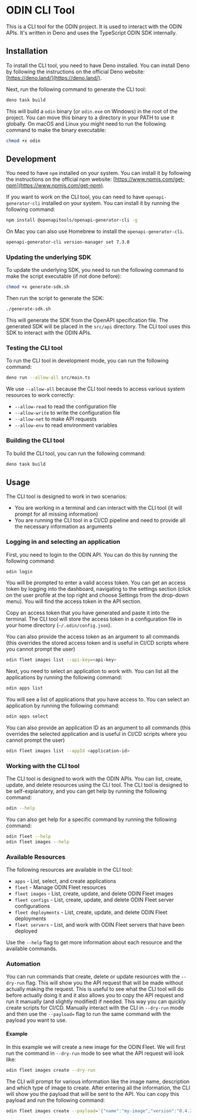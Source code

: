 # ODIN CLI Tool

This is a CLI tool for the ODIN project. It is used to interact with the ODIN APIs. It's written in Deno and uses the
TypeScript ODIN SDK internally.

## Installation

To install the CLI tool, you need to have Deno installed. You can install Deno by following the instructions on the
official Deno website: [https://deno.land/](https://deno.land/).

Next, run the following command to generate the CLI tool:

```bash
deno task build
```

This will build a `odin` binary (or `odin.exe` on Windows) in the root of the project. You can move this binary to a
directory in your PATH to use it globally. On macOS and Linux you might need to run the following command to make the
binary executable:

```bash
chmod +x odin
```

## Development

You need to have `npm` installed on your system. You can install it by following the instructions on the official npm
website: [https://www.npmjs.com/get-npm](https://www.npmjs.com/get-npm).

If you want to work on the CLI tool, you can need to have `openapi-generator-cli` installed on your system. You can
install it by running the following command:

```bash
npm install @openapitools/openapi-generator-cli -g
```

On Mac you can also use Homebrew to install the `openapi-generator-cli`.

```bash
openapi-generator-cli version-manager set 7.3.0
```

### Updating the underlying SDK

To update the underlying SDK, you need to run the following command to make the script executable (if not done before):

```bash
chmod +x generate-sdk.sh
```

Then run the script to generate the SDK:

```bash
./generate-sdk.sh
```

This will generate the SDK from the OpenAPI specification file. The generated SDK will be placed in the `src/api` directory. The CLI tool uses this SDK to interact with the ODIN APIs.

### Testing the CLI tool

To run the CLI tool in development mode, you can run the following command:

```bash
deno run --allow-all src/main.ts
```

We use `--allow-all` because the CLI tool needs to access various system resources to work correctly:

- `--allow-read` to read the configuration file
- `--allow-write` to write the configuration file
- `--allow-net` to make API requests
- `--allow-env` to read environment variables

### Building the CLI tool

To build the CLI tool, you can run the following command:

```bash
deno task build
```

## Usage

The CLI tool is designed to work in two scenarios:

- You are working in a terminal and can interact with the CLI tool (it will prompt for all missing information)
- You are running the CLI tool in a CI/CD pipeline and need to provide all the necessary information as arguments

### Logging in and selecting an application

First, you need to login to the ODIN API. You can do this by running the following command:

```bash
odin login
```

You will be prompted to enter a valid access token. You can get an access token by logging into the dashboard, navigating to the settings section (click on the user profile at the top right and choose Settings from the drop-down menu). You will find the access token in the API section.

Copy an access token that you have generated and paste it into the terminal. The CLI tool will store the access token in a configuration file in your home directory (`~/.odin/config.json`).

You can also provide the access token as an argument to all commands (this overrides the stored access token and is useful in CI/CD scripts where you cannot prompt the user)

```bash
odin fleet images list --api-key=<api-key>
```

Next, you need to select an application to work with. You can list all the applications by running the following command:

```bash
odin apps list
```

You will see a list of applications that you have access to. You can select an application by running the following command:

```bash
odin apps select
```

You can also provide an application ID as an argument to all commands (this overrides the selected application and is
useful in CI/CD scripts where you cannot prompt the user)

```bash
odin fleet images list --appId <application-id>
```

### Working with the CLI tool

The CLI tool is designed to work with the ODIN APIs. You can list, create, update, and delete resources using the CLI tool. The CLI tool is designed to be self-explanatory, and you can get help by running the following command:

```bash
odin --help
```

You can also get help for a specific command by running the following command:

```bash
odin fleet --help
odin fleet images --help
```

### Available Resources

The following resources are available in the CLI tool:

- `apps` - List, select, and create applications
- `fleet` - Manage ODIN Fleet resources
- `fleet images` - List, create, update, and delete ODIN Fleet images
- `fleet configs` - List, create, update, and delete ODIN Fleet server configurations
- `fleet deployments` - List, create, update, and delete ODIN Fleet deployments
- `fleet servers` - List, and work with ODIN Fleet servers that have been deployed

Use the `--help` flag to get more information about each resource and the available commands.

### Automation

You can run commands that create, delete or update resources with the `--dry-run` flag. This will show you the API request that will be made without actually making the request. This is useful to see what the CLI tool will do before actually doing it and it also allows you to copy the API request and run it manually (and slightly modified) if needed. This way you can quickly create scripts for CI/CD. Manually interact with the CLI in `--dry-run` mode and then use the `--payload=` flag to run the same command with the payload you want to use.

#### Example

In this example we will create a new image for the ODIN Fleet. We will first run the command in `--dry-run` mode to see what the API request will look like:

```bash
odin fleet images create --dry-run
```

The CLI will prompt for various information like the image name, description and which type of image to create. After entering all the information, the CLI will show you the payload that will be sent to the API. You can copy this payload and run the following command:

```bash
odin fleet images create --payload='{"name":"my-image","version":"0.4.2","type":"dockerImage",....}}'
```
